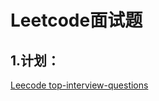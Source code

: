 # Leetcode面试题
## 1.计划：
<a href="https://leetcode.com/problemset/top-interview-questions/">Leecode top-interview-questions</a>
